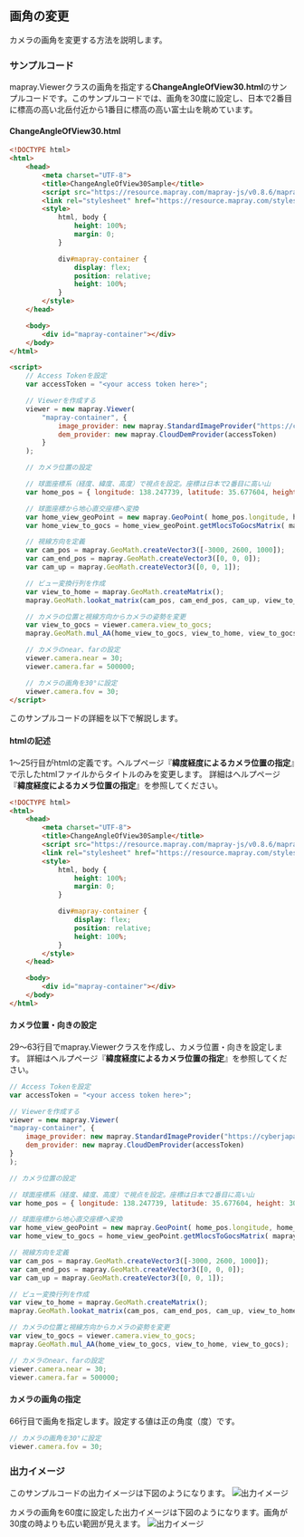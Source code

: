 <!---
title: "　1.3 画角の変更"
date: 2019-12-02T15:00:00+09:00
draft: false
description: "カメラの画角を変更する方法"
keywords: ["チュートリアル", "画角", "カメラ", "画角", "富士山", "北岳"]
type: tutorials
menu: main
weight: 2013
--->

## 画角の変更

カメラの画角を変更する方法を説明します。

### サンプルコード
mapray.Viewerクラスの画角を指定する**ChangeAngleOfView30.html**のサンプルコードです。このサンプルコードでは、画角を30度に設定し、日本で2番目に標高の高い北岳付近から1番目に標高の高い富士山を眺めています。

#### ChangeAngleOfView30.html

<!--@ 1 -->
```HTML
<!DOCTYPE html>
<html>
    <head>
        <meta charset="UTF-8">
        <title>ChangeAngleOfView30Sample</title>
        <script src="https://resource.mapray.com/mapray-js/v0.8.6/mapray.min.js"></script>
        <link rel="stylesheet" href="https://resource.mapray.com/styles/v1/mapray.css">
        <style>
            html, body {
                height: 100%;
                margin: 0;
            }

            div#mapray-container {
                display: flex;
                position: relative;
                height: 100%;
            }
        </style>
    </head>

    <body>
        <div id="mapray-container"></div>
    </body>
</html>

<script>
    // Access Tokenを設定
    var accessToken = "<your access token here>";

    // Viewerを作成する
    viewer = new mapray.Viewer(
        "mapray-container", {
            image_provider: new mapray.StandardImageProvider("https://cyberjapandata.gsi.go.jp/xyz/seamlessphoto/", ".jpg", 256, 2, 18),
            dem_provider: new mapray.CloudDemProvider(accessToken)
        }
    );

    // カメラ位置の設定

    // 球面座標系（経度、緯度、高度）で視点を設定。座標は日本で2番目に高い山
    var home_pos = { longitude: 138.247739, latitude: 35.677604, height: 3000 };

    // 球面座標から地心直交座標へ変換
    var home_view_geoPoint = new mapray.GeoPoint( home_pos.longitude, home_pos.latitude, home_pos.height );
    var home_view_to_gocs = home_view_geoPoint.getMlocsToGocsMatrix( mapray.GeoMath.createMatrix() );

    // 視線方向を定義
    var cam_pos = mapray.GeoMath.createVector3([-3000, 2600, 1000]);
    var cam_end_pos = mapray.GeoMath.createVector3([0, 0, 0]);
    var cam_up = mapray.GeoMath.createVector3([0, 0, 1]);

    // ビュー変換行列を作成
    var view_to_home = mapray.GeoMath.createMatrix();
    mapray.GeoMath.lookat_matrix(cam_pos, cam_end_pos, cam_up, view_to_home);

    // カメラの位置と視線方向からカメラの姿勢を変更
    var view_to_gocs = viewer.camera.view_to_gocs;
    mapray.GeoMath.mul_AA(home_view_to_gocs, view_to_home, view_to_gocs);

    // カメラのnear、farの設定
    viewer.camera.near = 30;
    viewer.camera.far = 500000;

    // カメラの画角を30°に設定
    viewer.camera.fov = 30;
</script>
```

このサンプルコードの詳細を以下で解説します。

#### htmlの記述
1～25行目がhtmlの定義です。ヘルプページ『**緯度経度によるカメラ位置の指定**』で示したhtmlファイルからタイトルのみを変更します。
詳細はヘルプページ『**緯度経度によるカメラ位置の指定**』を参照してください。

<!--@ 1 -->
```HTML
<!DOCTYPE html>
<html>
    <head>
        <meta charset="UTF-8">
        <title>ChangeAngleOfView30Sample</title>
        <script src="https://resource.mapray.com/mapray-js/v0.8.6/mapray.min.js"></script>
        <link rel="stylesheet" href="https://resource.mapray.com/styles/v1/mapray.css">
        <style>
            html, body {
                height: 100%;
                margin: 0;
            }

            div#mapray-container {
                display: flex;
                position: relative;
                height: 100%;
            }
        </style>
    </head>

    <body>
        <div id="mapray-container"></div>
    </body>
</html>
```

#### カメラ位置・向きの設定
29～63行目でmapray.Viewerクラスを作成し、カメラ位置・向きを設定します。
詳細はヘルプページ『**緯度経度によるカメラ位置の指定**』を参照してください。

<!--@ 28 -->
```JavaScript
// Access Tokenを設定
var accessToken = "<your access token here>";

// Viewerを作成する
viewer = new mapray.Viewer(
"mapray-container", {
    image_provider: new mapray.StandardImageProvider("https://cyberjapandata.gsi.go.jp/xyz/seamlessphoto/", ".jpg", 256, 2, 18),
    dem_provider: new mapray.CloudDemProvider(accessToken)
}
);

// カメラ位置の設定

// 球面座標系（経度、緯度、高度）で視点を設定。座標は日本で2番目に高い山
var home_pos = { longitude: 138.247739, latitude: 35.677604, height: 3000 };

// 球面座標から地心直交座標へ変換
var home_view_geoPoint = new mapray.GeoPoint( home_pos.longitude, home_pos.latitude, home_pos.height );
var home_view_to_gocs = home_view_geoPoint.getMlocsToGocsMatrix( mapray.GeoMath.createMatrix() );

// 視線方向を定義
var cam_pos = mapray.GeoMath.createVector3([-3000, 2600, 1000]);
var cam_end_pos = mapray.GeoMath.createVector3([0, 0, 0]);
var cam_up = mapray.GeoMath.createVector3([0, 0, 1]);

// ビュー変換行列を作成
var view_to_home = mapray.GeoMath.createMatrix();
mapray.GeoMath.lookat_matrix(cam_pos, cam_end_pos, cam_up, view_to_home);

// カメラの位置と視線方向からカメラの姿勢を変更
var view_to_gocs = viewer.camera.view_to_gocs;
mapray.GeoMath.mul_AA(home_view_to_gocs, view_to_home, view_to_gocs);

// カメラのnear、farの設定
viewer.camera.near = 30;
viewer.camera.far = 500000;
```

#### カメラの画角の指定
66行目で画角を指定します。設定する値は正の角度（度）です。

<!--@ 65 -->
```JavaScript
// カメラの画角を30°に設定
viewer.camera.fov = 30;
```

### 出力イメージ
このサンプルコードの出力イメージは下図のようになります。
![出力イメージ](image/SampleImageAngleOfView30.png)

カメラの画角を60度に設定した出力イメージは下図のようになります。画角が30度の時よりも広い範囲が見えます。
![出力イメージ](image/SampleImageAngleOfView60.png)
